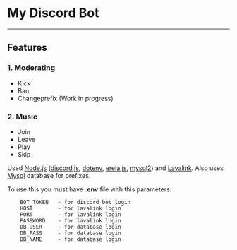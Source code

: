# My Discord Bot

---

## Features

### 1. Moderating

-   Kick
-   Ban
-   Changeprefix (Work in progress)

### 2. Music

-   Join
-   Leave
-   Play
-   Skip

Used [Node.js](https://github.com/nodejs/node) ([discord.js](https://github.com/discordjs/discord.js), [dotenv](https://github.com/motdotla/dotenv), [erela.js](https://github.com/Solaris9/erela.js), [mysql2](https://github.com/sidorares/node-mysql2)) and [Lavalink](https://github.com/Frederikam/Lavalink). Also uses [Mysql](https://github.com/mysql/mysql-server) database for prefixes.

To use this you must have **.env** file with this parameters:

        BOT_TOKEN   - for discord bot login
        HOST        - for lavalink login
        PORT        - for lavalink login
        PASSWORD    - for lavalink login
        DB_USER     - for database login
        DB_PASS     - for database login
        DB_NAME     - for database login

